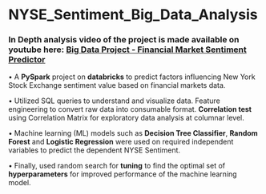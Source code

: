 # NYSE_Sentiment_Big_Data_Analysis

### In Depth analysis video of the project is made available on youtube here: [Big Data Project - Financial Market Sentiment Predictor](https://www.youtube.com/watch?v=a4R9nZ5maLs)

•	A **PySpark** project on **databricks** to predict factors influencing New York Stock Exchange sentiment value based on financial markets data.

•	Utilized SQL queries to understand and visualize data. Feature engineering to convert raw data into consumable format.
**Correlation test** using Correlation Matrix for exploratory data analysis at columnar level.
  
•	Machine learning (ML) models such as **Decision Tree Classifier**, **Random Forest** and **Logistic Regression** were used on required independent
  variables to predict the dependent NYSE Sentiment.
  
•	Finally, used random search for **tuning** to find the optimal set of **hyperparameters** for improved performance of the machine learning model.
